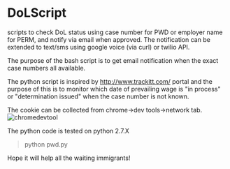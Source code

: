 # DoLScript
scripts to check DoL status using case number for PWD or employer name for PERM, and notify via email when approved.
The notification can be extended to text/sms using google voice (via curl) or twilio API. 

The purpose of the bash script is to get email notification when the exact case numbers all available. 

The python script is inspired by http://www.trackitt.com/ portal and the purpose of this is to monitor which date of prevailing wage is "in process" or "determination issued" when the case number is not known. 

The cookie can be collected from chrome->dev tools->network tab. 
![chromedevtool](https://user-images.githubusercontent.com/5523584/35080212-29e82928-fbda-11e7-9bc2-a745e3165d52.PNG)

The python code is tested on python 2.7.X 
> python pwd.py  

Hope it will help all the waiting immigrants!
